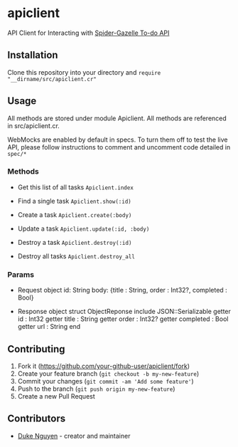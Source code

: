# apiclient

API Client for Interacting with [Spider-Gazelle To-do API](https://github.com/dukeraphaelng/spider-gazelle-todo)

## Installation

Clone this repository into your directory and `require "__dirname/src/apiclient.cr"`

## Usage

All methods are stored under module Apiclient. All methods are referenced in src/apiclient.cr.

WebMocks are enabled by default in specs. To turn them off to test the live API, please follow instructions to comment and uncomment code detailed in `spec/*`

### Methods

- Get this list of all tasks `Apiclient.index`

- Find a single task `Apiclient.show(:id)`

- Create a task `Apiclient.create(:body)`

- Update a task `Apiclient.update(:id, :body)`

- Destroy a task `Apiclient.destroy(:id)`

- Destroy all tasks `Apiclient.destroy_all`

### Params

- Request object
  id: String
  body: {title : String, order : Int32?, completed : Bool}

- Response object
  struct ObjectReponse
    include JSON::Serializable
    getter id : Int32
    getter title : String
    getter order : Int32?
    getter completed : Bool
    getter url : String
  end

## Contributing

1. Fork it (<https://github.com/your-github-user/apiclient/fork>)
2. Create your feature branch (`git checkout -b my-new-feature`)
3. Commit your changes (`git commit -am 'Add some feature'`)
4. Push to the branch (`git push origin my-new-feature`)
5. Create a new Pull Request

## Contributors

- [Duke Nguyen](https://github.com/dukeraphaelng) - creator and maintainer

